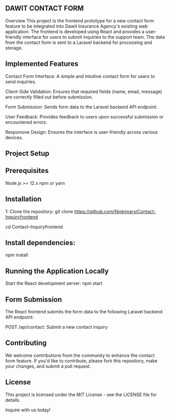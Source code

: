 ## DAWIT CONTACT FORM
Overview
This project is the frontend prototype for a new contact form feature to be integrated into Dawit Insurance Agency's existing web application. The frontend is developed using React and provides a user-friendly interface for users to submit inquiries to the support team. The data from the contact form is sent to a Laravel backend for processing and storage.

## Implemented Features
Contact Form Interface: A simple and intuitive contact form for users to send inquiries.

Client-Side Validation: Ensures that required fields (name, email, message) are correctly filled out before submission.

Form Submission: Sends form data to the Laravel backend API endpoint.

User Feedback: Provides feedback to users upon successful submission or encountered errors.

Responsive Design: Ensures the interface is user-friendly across various devices.

## Project Setup
   ## Prerequisites
Node.js >= 12.x
npm or yarn

## Installation
1: Clone the repository:
git clone https://github.com/Njokimary/Contact-Inquiryfrontend

cd Contact-Inquiryfrontend

## Install dependencies:
  npm install

## Running the Application Locally
Start the React development server:
    npm start

## Form Submission
The React frontend submits the form data to the following Laravel backend API endpoint:

POST /api/contact: Submit a new contact inquiry

## Contributing
We welcome contributions from the community to enhance the contact form feature. If you'd like to contribute, please fork this repository, make your changes, and submit a pull request.

## License
This project is licensed under the MIT License - see the LICENSE file for details.

Inquire with us today!
